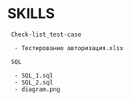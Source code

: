 # SKILLS
```
 Check-list_test-case

  - Тестирование авторизация.xlsx
```
```
 SQL

  - SQL_1.sql
  - SQL_2.sql
  - diagram.png

```
